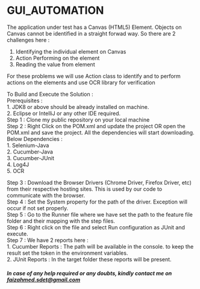 # GUI_AUTOMATION
The application under test has a Canvas (HTML5) Element. Objects on Canvas cannot be identified in a straight forwad way. 
So there are 2 challenges here :   
1. Identifying the individual element on Canvas  
2. Action Performing on the element  
3. Reading the value from element  

For these problems we will use Action class to identify and to perform actions on the elements and use OCR library for verification  

To Build and Execute the Solution :   
Prerequisites :   
	1. JDK8 or above should be already installed on machine.  
	2. Eclipse or IntelliJ or any other IDE required.  
Step 1 : Clone my public repository on your local machine  
Step 2 : Right Click on the POM.xml and update the project OR open the POM.xml and save the project. All the dependencies will start downloading.  
Below Dependencies :  
	1. Selenium-Java  
	2. Cucumber-Java  
	3. Cucumber-JUnit  
	4. Log4J  
	5. OCR  
  
Step 3 : Download the Browser Drivers (Chrome Driver, Firefox Driver, etc) from their respective hosting sites. This is used by our code to communicate with the browser.  
Step 4 : Set the System property for the path of the driver. Exception will occur if not set properly.  
Step 5 : Go to the Runner file where we have set the path to the feature file folder and their mapping with the step files.  
Step 6 : Right click on the file and select Run configuration as JUnit and execute.  
Step 7 : We have 2 reports here :  
	1. Cucumber Reports : The path will be available in the console. to keep the result set the token in the environment variables.  
	2. JUnit Reports : In the target folder these reports will be present.  
  
#####   In case of any help required or any doubts, kindly contact me on faizahmed.sdet@gmail.com  #####
